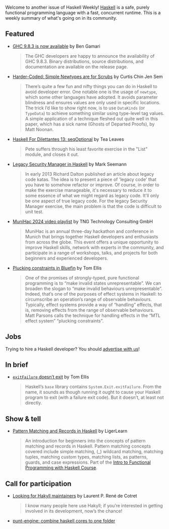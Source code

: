Welcome to another issue of Haskell Weekly!
[Haskell](https://www.haskell.org) is a safe, purely functional programming language with a fast, concurrent runtime.
This is a weekly summary of what's going on in its community.

## Featured

- [GHC 9.8.3 is now available](https://discourse.haskell.org/t/ghc-9-8-3-is-now-available/10576) by Ben Gamari
  > The GHC developers are happy to announce the availability of GHC 9.8.3. Binary distributions, source distributions, and documentation are available on the release page.
  
- [Harder-Coded: Simple Newtypes are for Scrubs](https://crtschin.com/posts/harder-coded-newtypes.html) by Curtis Chin Jen Sem
  > There’s quite a few fun and nifty things you can do in Haskell to avoid developer error. One notable one is the usage of `newtype`, which some other languages have adopted. It avoids parameter blindness and ensures values are only used in specific locations. The trick I’d like to show right now, is to use `DataKinds` (or `TypeData`) to achieve something similar using type-level tag values. A simple application of a technique fleshed out quite well in this paper, which has a sick name (Ghosts of Departed Proofs), by Matt Noonan.
  
- [Haskell For Dilettantes 13: seqOptional](https://www.youtube.com/watch?v=3_YqTbXzYTc) by Tea Leaves
  > Pete suffers through his least favorite exercise in the "List" module, and closes it out.
  
- [Legacy Security Manager in Haskell](https://blog.ploeh.dk/2024/10/21/legacy-security-manager-in-haskell/) by Mark Seemann
  > In early 2013 Richard Dalton published an article about legacy code katas. The idea is to present a piece of 'legacy code' that you have to somehow refactor or improve. Of course, in order to make the exercise manageable, it's necessary to reduce it to some essence of what we might regard as legacy code. It'll only be one aspect of true legacy code. For the legacy Security Manager exercise, the main problem is that the code is difficult to unit test.
  
- [MuniHac 2024 video playlist](youtube.com/playlist?list=PLxxF72uPfQVRWswMN2-KsSYW6fDdQY1wi) by TNG Technology Consulting GmbH 
  > MuniHac is an annual three-day hackathon and conference in Munich that brings together Haskell developers and enthusiasts from across the globe. This event offers a unique opportunity to improve Haskell skills, network with experts in the community, and participate in a range of workshops, talks, and projects for both beginners and experienced developers.
  
- [Plucking constraints in Bluefin](https://h2.jaguarpaw.co.uk/posts/bluefin-plucking-constraints/) by Tom Ellis
  > One of the promises of strongly-typed, pure functional programming is to “make invalid states unrepresentable”. We can broaden the slogan to “make invalid behaviours unrepresentable”. Indeed, that’s one of the purposes of effect systems in Haskell: to circumscribe an operation’s range of observable behaviours. Typically, effect systems provide a way of “handling” effects, that is, removing effects from the range of observable behaviours. Matt Parsons calls the technique for handling effects in the “MTL effect system” “plucking constraints”.

## Jobs

Trying to hire a Haskell developer?
You should [advertise with us](https://haskellweekly.news/advertising.html)!

## In brief

- [`exitFailure` doesn’t exit](https://h2.jaguarpaw.co.uk/posts/exitfailure-doesnt-exit/) by Tom Ellis
  > Haskell’s `base` library contains `System.Exit.exitFailure`. From the name, it sounds as though running it ought to cause your Haskell program to exit (with a failure exit code). But it doesn’t, at least not directly. 

## Show & tell

- [Pattern Matching and Records in Haskell](https://youtu.be/e4_3uZXvoak) by LigerLearn
  > An introduction for beginners into the concepts of pattern matching and records in Haskell. Pattern matching concepts covered include simple matching, (_) wildcard matching, matching tuples, matching custom types, matching lists, as patterns, guards, and case expressions. Part of the [Intro to Functional Programming with Haskell Course](https://www.youtube.com/playlist?list=PLMWwct3_kb-2xtOziG1gQYMVr691GadR4).

## Call for participation

- [Looking for Hakyll maintainers](https://discourse.haskell.org/t/looking-for-hakyll-maintainers/10557) by Laurent P. René de Cotret
  > I know many people here use Hakyll; if you’re interested in getting involved in its development, now’s the chance!

- [punt-engine: combine haskell cores to one folder](https://github.com/raquentin/punt-engine/issues/19)
